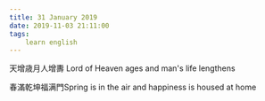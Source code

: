```yaml
---
title: 31 January 2019
date: 2019-11-03 21:11:00
tags:
    learn english
---
```

天增歳月人增夀
Lord of Heaven ages and man's life lengthens

春滿乾坤福满門Spring is in the air and happiness is housed at home 